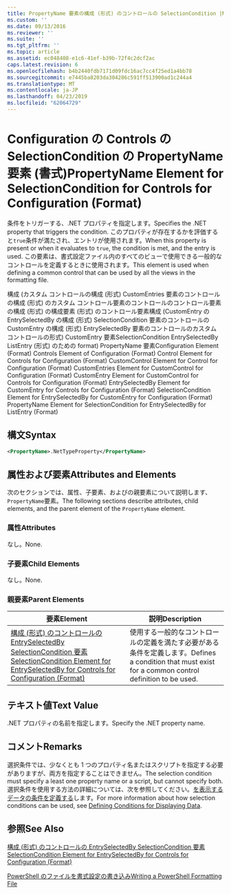 ```yaml
---
title: PropertyName 要素の構成 (形式) のコントロールの SelectionCondition |Microsoft Docs
ms.custom: ''
ms.date: 09/13/2016
ms.reviewer: ''
ms.suite: ''
ms.tgt_pltfrm: ''
ms.topic: article
ms.assetid: ec048408-e1c6-41ef-b39b-72f4c2dcf2ac
caps.latest.revision: 6
ms.openlocfilehash: b4b2440fdb7171d09fdc16ac7cc4f25ed1a4bb78
ms.sourcegitcommit: e7445ba8203da304286c591ff513900ad1c244a4
ms.translationtype: MT
ms.contentlocale: ja-JP
ms.lasthandoff: 04/23/2019
ms.locfileid: "62064729"
---
```

# <a name="propertyname-element-for-selectioncondition-for-controls-for-configuration-format"></a><span data-ttu-id="393a6-102">Configuration の Controls の SelectionCondition の PropertyName 要素 (書式)</span><span class="sxs-lookup"><span data-stu-id="393a6-102">PropertyName Element for SelectionCondition for Controls for Configuration (Format)</span></span>

<span data-ttu-id="393a6-103">条件をトリガーする、.NET プロパティを指定します。</span><span class="sxs-lookup"><span data-stu-id="393a6-103">Specifies the .NET property that triggers the condition.</span></span> <span data-ttu-id="393a6-104">このプロパティが存在するかを評価すると`true`条件が満たされ、エントリが使用されます。</span><span class="sxs-lookup"><span data-stu-id="393a6-104">When this property is present or when it evaluates to `true`, the condition is met, and the entry is used.</span></span> <span data-ttu-id="393a6-105">この要素は、書式設定ファイル内のすべてのビューで使用できる一般的なコントロールを定義するときに使用されます。</span><span class="sxs-lookup"><span data-stu-id="393a6-105">This element is used when defining a common control that can be used by all the views in the formatting file.</span></span>

<span data-ttu-id="393a6-106">構成 (カスタム コントロールの構成 (形式) CustomEntries 要素のコントロールの構成 (形式) のカスタム コントロール要素のコントロールのコントロール要素の構成 (形式) の構成要素 (形式) のコントロール要素構成 (CustomEntry の EntrySelectedBy の構成 (形式) SelectionCondition 要素のコントロールの CustomEntry の構成 (形式) EntrySelectedBy 要素のコントロールのカスタム コントロールの形式) CustomEntry 要素SelectionCondition EntrySelectedBy ListEntry (形式) のための format) PropertyName 要素</span><span class="sxs-lookup"><span data-stu-id="393a6-106">Configuration Element (Format) Controls Element of Configuration (Format) Control Element for Controls for Configuration (Format) CustomControl Element for Control for Configuration (Format) CustomEntries Element for CustomControl for Configuration (Format) CustomEntry Element for CustomControl for Controls for Configuration (Format) EntrySelectedBy Element for CustomEntry for Controls for Configuration (Format) SelectionCondition Element for EntrySelectedBy for CustomEntry for Configuration (Format) PropertyName Element for SelectionCondition for EntrySelectedBy for ListEntry (Format)</span></span>

## <a name="syntax"></a><span data-ttu-id="393a6-107">構文</span><span class="sxs-lookup"><span data-stu-id="393a6-107">Syntax</span></span>

```xml
<PropertyName>.NetTypeProperty</PropertyName>
```

## <a name="attributes-and-elements"></a><span data-ttu-id="393a6-108">属性および要素</span><span class="sxs-lookup"><span data-stu-id="393a6-108">Attributes and Elements</span></span>

<span data-ttu-id="393a6-109">次のセクションでは、属性、子要素、およびの親要素について説明します、`PropertyName`要素。</span><span class="sxs-lookup"><span data-stu-id="393a6-109">The following sections describe attributes, child elements, and the parent element of the `PropertyName` element.</span></span>

### <a name="attributes"></a><span data-ttu-id="393a6-110">属性</span><span class="sxs-lookup"><span data-stu-id="393a6-110">Attributes</span></span>

<span data-ttu-id="393a6-111">なし。</span><span class="sxs-lookup"><span data-stu-id="393a6-111">None.</span></span>

### <a name="child-elements"></a><span data-ttu-id="393a6-112">子要素</span><span class="sxs-lookup"><span data-stu-id="393a6-112">Child Elements</span></span>

<span data-ttu-id="393a6-113">なし。</span><span class="sxs-lookup"><span data-stu-id="393a6-113">None.</span></span>

### <a name="parent-elements"></a><span data-ttu-id="393a6-114">親要素</span><span class="sxs-lookup"><span data-stu-id="393a6-114">Parent Elements</span></span>

|<span data-ttu-id="393a6-115">要素</span><span class="sxs-lookup"><span data-stu-id="393a6-115">Element</span></span>|<span data-ttu-id="393a6-116">説明</span><span class="sxs-lookup"><span data-stu-id="393a6-116">Description</span></span>|
|-------------|-----------------|
|[<span data-ttu-id="393a6-117">構成 (形式) のコントロールの EntrySelectedBy SelectionCondition 要素</span><span class="sxs-lookup"><span data-stu-id="393a6-117">SelectionCondition Element for EntrySelectedBy for Controls for Configuration (Format)</span></span>](./selectioncondition-element-for-entryselectedby-for-controls-for-configuration-format.md)|<span data-ttu-id="393a6-118">使用する一般的なコントロールの定義を満たす必要がある条件を定義します。</span><span class="sxs-lookup"><span data-stu-id="393a6-118">Defines a condition that must exist for a common control definition to be used.</span></span>|

## <a name="text-value"></a><span data-ttu-id="393a6-119">テキスト値</span><span class="sxs-lookup"><span data-stu-id="393a6-119">Text Value</span></span>

<span data-ttu-id="393a6-120">.NET プロパティの名前を指定します。</span><span class="sxs-lookup"><span data-stu-id="393a6-120">Specify the .NET property name.</span></span>

## <a name="remarks"></a><span data-ttu-id="393a6-121">コメント</span><span class="sxs-lookup"><span data-stu-id="393a6-121">Remarks</span></span>

<span data-ttu-id="393a6-122">選択条件では、少なくとも 1 つのプロパティ名またはスクリプトを指定する必要がありますが、両方を指定することはできません。</span><span class="sxs-lookup"><span data-stu-id="393a6-122">The selection condition must specify a least one property name or a script, but cannot specify both.</span></span> <span data-ttu-id="393a6-123">選択条件を使用する方法の詳細については、次を参照してください。[を表示するデータの条件を定義する](./defining-conditions-for-displaying-data.md)します。</span><span class="sxs-lookup"><span data-stu-id="393a6-123">For more information about how selection conditions can be used, see [Defining Conditions for Displaying Data](./defining-conditions-for-displaying-data.md).</span></span>

## <a name="see-also"></a><span data-ttu-id="393a6-124">参照</span><span class="sxs-lookup"><span data-stu-id="393a6-124">See Also</span></span>

[<span data-ttu-id="393a6-125">構成 (形式) のコントロールの EntrySelectedBy SelectionCondition 要素</span><span class="sxs-lookup"><span data-stu-id="393a6-125">SelectionCondition Element for EntrySelectedBy for Controls for Configuration (Format)</span></span>](./selectioncondition-element-for-entryselectedby-for-controls-for-configuration-format.md)

[<span data-ttu-id="393a6-126">PowerShell のファイルを書式設定の書き込み</span><span class="sxs-lookup"><span data-stu-id="393a6-126">Writing a PowerShell Formatting File</span></span>](./writing-a-powershell-formatting-file.md)
